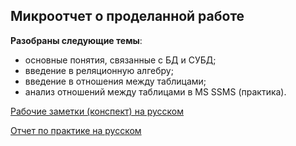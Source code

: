 ## Микроотчет о проделанной работе

**Разобраны следующие темы**:
- основные понятия, связанные с БД и СУБД;
- введение в реляционную алгебру;
- введение в отношения между таблицами;
- анализ отношений между таблицами в MS SSMS (практика).

[Рабочие заметки (конспект) на русском]()

[Отчет по практике на русском]()
